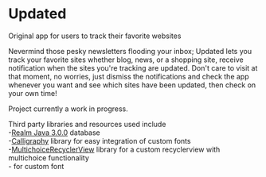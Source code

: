 # Updated
Original app for users to track their favorite websites

Nevermind those pesky newsletters flooding your inbox; Updated lets you track your favorite sites whether blog, news, or a shopping site, receive notification when the sites you're tracking are updated. Don't care to visit at that moment, no worries, just dismiss the notifications and check the app whenever you want and see which sites have been updated, then check on your own time! 

Project currently a work in progress. 

Third party libraries and resources used include <br>
-[Realm Java 3.0.0](https://realm.io/) database <br>
-[Calligraphy](https://github.com/chrisjenx/Calligraphy) library for easy integration of custom fonts <br>
-[MultichoiceRecyclerView](https://github.com/dvdciri/MultiChoiceRecyclerView) library for a custom recyclerview with multichoice functionality <br>
-[](https://realm.io/) for custom font <br>
